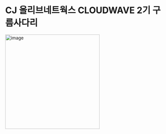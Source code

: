 
# CJ 올리브네트웍스 CLOUDWAVE 2기 구름사다리

<img width="300" alt="image" src="https://github.com/cloudwave-cloudladder-DevOps/app-nodeJs/assets/74645991/e0e76079-3ec4-4f69-849e-a3c6bb7a9bbc">

